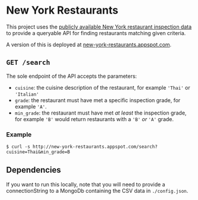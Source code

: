 # New York Restaurants

This project uses the [publicly available New York restaurant inspection data][nyc-restaurants-csv] to provide a queryable API for finding restaurants matching given criteria.

A version of this is deployed at [new-york-restaurants.appspot.com][production-url].

## `GET /search`

The sole endpoint of the API accepts the parameters:

* `cuisine`: the cuisine description of the restaurant, for example `'Thai'` or `'Italian'`
* `grade`: the restaurant must have met a specific inspection grade, for example `'A'`.
* `min_grade`: the restaurant must have met _at least_ the inspection grade, for example `'B'` would return restaurants with a `'B'` _or_ `'A'` grade.

### Example

```
$ curl -s http://new-york-restaurants.appspot.com/search?cuisine=Thai&min_grade=B
```

## Dependencies

If you want to run this locally, note that you will need to provide a connectionString to a MongoDb containing the CSV data in `./config.json`.

[nyc-restaurants-csv]: https://data.cityofnewyork.us/api/views/43nn-pn8j/rows.csv?accessType=DOWNLOAD "City of New York Restaurant Inspections (~158MB)"
[production-url]: http://new-york-restaurants.appspot.com "New York Restaurants API"
